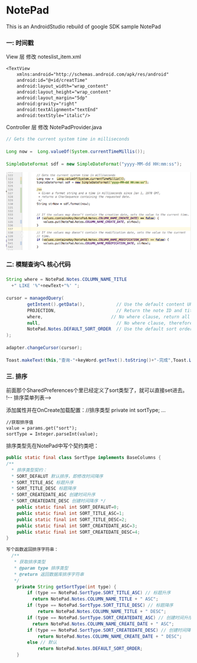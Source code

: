 # NotePad
This is an AndroidStudio rebuild of google SDK sample NotePad

### 一: 时间戳

View 层 修改 noteslist_item.xml

```
<TextView
    xmlns:android="http://schemas.android.com/apk/res/android"
    android:id="@+id/creatTime"
    android:layout_width="wrap_content"
    android:layout_height="wrap_content"
    android:layout_margin="5dp"
    android:gravity="right"
    android:textAlignment="textEnd"
    android:textStyle="italic"/>
```

 Controller 层 修改 NotePadProvider.java

```java
// Gets the current system time in milliseconds 

Long now =  Long.valueOf(System.currentTimeMillis());

SimpleDateFormat sdf = new SimpleDateFormat("yyyy-MM-dd HH:mm:ss"); 
```



![Image](https://github.com/fasminelee/Android_/blob/master/000-Preview/NotePadProvider.java.png)

### 二: 模糊查询🔍 核心代码

```java
String where = NotePad.Notes.COLUMN_NAME_TITLE
  +" LIKE '%"+newText+"%' ";

cursor = managedQuery(
        getIntent().getData(),            // Use the default content URI for the provider.
        PROJECTION,                       // Return the note ID and title for each note.
        where,         					// No where clause, return all records.
        null,                             // No where clause, therefore no where column values.
        NotePad.Notes.DEFAULT_SORT_ORDER  // Use the default sort order.
);

adapter.changeCursor(cursor);

Toast.makeText(this,"查询-"+keyWord.getText().toString()+"-完成",Toast.LENGTH_SHORT).show();
```



### 三. 排序

前面那个SharedPreferences个里已经定义了sort类型了，就可以直接set进去。 !-- 排序菜单列表-->

添加属性并在OnCreate加载配置：//排序类型 private int sortType; ...

```
//获取排序值
value = params.get("sort");
sortType = Integer.parseInt(value);

```

排序类型先在NotePad中写个契约类吧：

```java
public static final class SortType implements BaseColumns { 
/** 
  * 排序类型契约： 
  * SORT_DEFALUT 默认排序，即修改时间降序 
  * SORT_TITLE_ASC 标题升序 
  * SORT_TITLE_DESC 标题降序 
  * SORT_CREATEDATE_ASC 创建时间升序 
  * SORT_CREATEDATE_DESC 创建时间降序 */ 
	public static final int SORT_DEFALUT=0; 
	public static final int SORT_TITLE_ASC=1; 
	public static final int SORT_TITLE_DESC=2; 
	public static final int SORT_CREATEDATE_ASC=3; 
	public static final int SORT_CREATEDATE_DESC=4; 
} 
```

```java
写个函数返回排序字符串：
  /** 
   * 获取排序类型 
   * @param type 排序类型 
   * @return 返回数据库排序字符串 
   */ 
	private String getSortType(int type) { 
  		if (type == NotePad.SortType.SORT_TITLE_ASC) // 标题升序 
          return NotePad.Notes.COLUMN_NAME_TITLE + " ASC"; 
  		if (type == NotePad.SortType.SORT_TITLE_DESC) // 标题降序 
    		return NotePad.Notes.COLUMN_NAME_TITLE + " DESC"; 
  		if (type == NotePad.SortType.SORT_CREATEDATE_ASC) // 创建时间升序 
          return NotePad.Notes.COLUMN_NAME_CREATE_DATE + " ASC"; 
  		if (type == NotePad.SortType.SORT_CREATEDATE_DESC) // 创建时间降序 
          	return NotePad.Notes.COLUMN_NAME_CREATE_DATE + " DESC"; 
  		else // 默认 
          	return NotePad.Notes.DEFAULT_SORT_ORDER; 
	}
```

